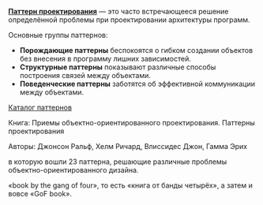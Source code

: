 **[Паттерн проектирования](https://refactoring.guru/ru/design-patterns)** — это часто встречающееся решение определённой проблемы при проектировании архитектуры программ.

Основные группы паттернов:

- **Порождающие паттерны** беспокоятся о гибком создании объектов без внесения в программу лишних зависимостей.
- **Структурные паттерны** показывают различные способы построения связей между объектами.
- **Поведенческие паттерны** заботятся об эффективной коммуникации между объектами.

[Каталог паттернов](https://refactoring.guru/ru/design-patterns/catalog)







Книга: Приемы объектно-ориентированного проектирования. Паттерны проектирования

Авторы: Джонсон Ральф, Хелм Ричард, Влиссидес Джон, Гамма Эрих

в которую вошли 23 паттерна, решающие различные проблемы объектно-ориентированного дизайна.

«book by the gang of four», то есть «книга от банды четырёх», а затем и вовсе «GoF book».
